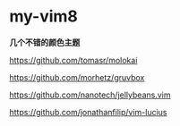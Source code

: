 # my-vim8
**几个不错的颜色主题**

https://github.com/tomasr/molokai

https://github.com/morhetz/gruvbox

https://github.com/nanotech/jellybeans.vim

https://github.com/jonathanfilip/vim-lucius
